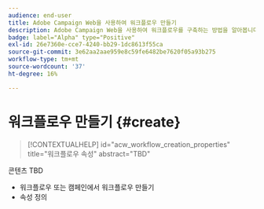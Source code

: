 ```yaml
---
audience: end-user
title: Adobe Campaign Web을 사용하여 워크플로우 만들기
description: Adobe Campaign Web을 사용하여 워크플로우를 구축하는 방법을 알아봅니다
badge: label="Alpha" type="Positive"
exl-id: 26e7360e-cce7-4240-bb29-1dc8613f55ca
source-git-commit: 3e62aa2aae959e8c59fe6482be7620f05a93b275
workflow-type: tm+mt
source-wordcount: '37'
ht-degree: 16%

---
```



# 워크플로우 만들기 {#create}

>[!CONTEXTUALHELP]
>id="acw_workflow_creation_properties"
>title="워크플로우 속성"
>abstract="TBD"

콘텐츠 TBD

* 워크플로우 또는 캠페인에서 워크플로우 만들기
* 속성 정의
